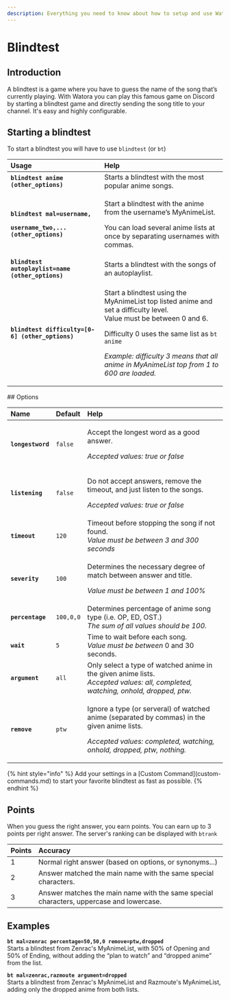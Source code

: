 ```yaml
---
description: Everything you need to know about how to setup and use Watora's blindtest.
---
```


# Blindtest

## Introduction

A blindtest is a game where you have to guess the name of the song that’s currently playing. With Watora you can play this famous game on Discord by starting a blindtest game and directly sending the song title to your channel. It's easy and highly configurable.

## Starting a blindtest

To start a blindtest you will have to use `blindtest` \(or `bt`\)

<table>
  <thead>
    <tr>
      <th style="text-align:left">Usage</th>
      <th style="text-align:left">Help</th>
    </tr>
  </thead>
  <tbody>
    <tr>
      <td style="text-align:left"><b><code>blindtest anime (other_options)</code></b>
      </td>
      <td style="text-align:left">Starts a blindtest with the most popular anime songs.</td>
    </tr>
    <tr>
      <td style="text-align:left">
        <p><b><code>blindtest mal=username,</code></b>
        </p>
        <p><b><code>username_two,... (other_options)</code></b>
        </p>
      </td>
      <td style="text-align:left">
        <p>Start a blindtest with the anime from the username’s MyAnimeList.</p>
        <p>You can load several anime lists at once by separating usernames with
          commas.</p>
      </td>
    </tr>
    <tr>
      <td style="text-align:left"><b><code>blindtest autoplaylist=name (other_options)</code></b>
      </td>
      <td style="text-align:left">Starts a blindtest with the songs of an autoplaylist.</td>
    </tr>
    <tr>
      <td style="text-align:left"><b><code>blindtest difficulty=[0-6] (other_options)</code></b>
      </td>
      <td style="text-align:left">
        <p>Start a blindtest using the MyAnimeList top listed anime and set a 
          difficulty level.
          <br />Value must be between 0 and 6.</p>
        <p>Difficulty 0 uses the same list as <code>bt anime</code></p>
        <p><em>Example: difficulty 3 means that all anime in MyAnimeList top from 1 to 600 are loaded.</em>
        </p>
      </td>
    </tr>
  </tbody>
</table>## Options

<table>
  <thead>
    <tr>
      <th style="text-align:left">Name</th>
      <th style="text-align:left">Default</th>
      <th style="text-align:left">Help</th>
    </tr>
  </thead>
  <tbody>
    <tr>
      <td style="text-align:left"><b><code>longestword</code></b>
      </td>
      <td style="text-align:left"><code>false</code>
      </td>
      <td style="text-align:left">
        <p>Accept the longest word as a good answer.</p>
        <p><em>Accepted values: true or false</em>
        </p>
      </td>
    </tr>
    <tr>
      <td style="text-align:left"><b><code>listening</code></b>
      </td>
      <td style="text-align:left"><code>false</code>
      </td>
      <td style="text-align:left">
        <p>Do not accept answers, remove the timeout, and just listen to the songs.</p>
        <p><em>Accepted values: true or false</em>
        </p>
      </td>
    </tr>
    <tr>
      <td style="text-align:left"><b><code>timeout</code></b>
      </td>
      <td style="text-align:left"><code>120</code>
      </td>
      <td style="text-align:left">Timeout before stopping the song if not found.
        <br /><em>Value must be between 3 and 300 seconds</em>
      </td>
    </tr>
    <tr>
      <td style="text-align:left"><b><code>severity</code></b>
      </td>
      <td style="text-align:left"><code>100</code>
      </td>
      <td style="text-align:left">
        <p>Determines the necessary degree of match between answer and title.</p>
        <p><em>Value must be between 1 and 100%</em>
        </p>
      </td>
    </tr>
    <tr>
      <td style="text-align:left"><b><code>percentage</code></b>
      </td>
      <td style="text-align:left"><code>100,0,0</code>
      </td>
      <td style="text-align:left">Determines percentage of anime song type (i.e. OP, ED, OST.)
        <br /><em>The sum of all values should be 100.</em>
      </td>
    </tr>
    <tr>
      <td style="text-align:left"><b><code>wait</code></b>
      </td>
      <td style="text-align:left"><code>5</code>
      </td>
      <td style="text-align:left">Time to wait before each song.
        <br /><em>Value must be between</em> 0 and 30 seconds.</td>
    </tr>
    <tr>
      <td style="text-align:left"><b><code>argument</code></b>
      </td>
      <td style="text-align:left"><code>all</code>
      </td>
      <td style="text-align:left">Only select a type of watched anime in the given anime lists.
        <br /><em>Accepted values: all, completed, watching, onhold, dropped, ptw.</em>
      </td>
    </tr>
    <tr>
      <td style="text-align:left"><b><code>remove</code></b>
      </td>
      <td style="text-align:left"><code>ptw</code>
      </td>
      <td style="text-align:left">
        <p>Ignore a type (or serveral) of watched anime (separated by commas) in
          the given anime lists.</p>
        <p><em>Accepted values: completed, watching, onhold, dropped, ptw, nothing.</em>
        </p>
      </td>
    </tr>
  </tbody>
</table>{% hint style="info" %}
Add your settings in a [Custom Command](custom-commands.md) to start your favorite blindtest as fast as possible.
{% endhint %}

## Points

When you guess the right answer, you earn points. You can earn up to 3 points per right answer. The server's ranking can be displayed with `btrank`

| Points | Accuracy |
| :--- | :--- |
| 1 | Normal right answer \(based on options, or synonyms...\) |
| 2 | Answer matched the main name with the same special characters. |
| 3 | Answer matches the main name with the same special characters, uppercase and lowercase. |

## Examples

**`bt mal=zenrac percentage=50,50,0 remove=ptw,dropped`**  
Starts a blindtest from Zenrac's MyAnimeList, with 50% of Opening and 50% of Ending, without adding the “plan to watch” and “dropped anime” from the list.  


**`bt mal=zenrac,razmoute argument=dropped`**  
Starts a blindtest from Zenrac's MyAnimeList and Razmoute's MyAnimeList, adding only the dropped anime from both lists.

